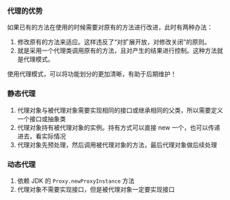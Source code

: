 ### 代理的优势
如果已有的方法在使用的时候需要对原有的方法进行改进，此时有两种办法：
1. 修改原有的方法来适应。这样违反了“对扩展开放，对修改关闭”的原则。
2. 就是采用一个代理类调用原有的方法，且对产生的结果进行控制。这种方法就是代理模式。  

使用代理模式，可以将功能划分的更加清晰，有助于后期维护！

### 静态代理
1. 代理对象与被代理对象需要实现相同的接口或继承相同的父类，所以需要定义一个接口或抽象类
2. 代理对象持有被代理对象的实例。持有方式可以直接 new 一个，也可以传递进去，看实际情况
3. 代理对象先预处理，然后调用被代理对象的方法，最后代理对象做后续处理

### 动态代理
1. 依赖 JDK 的 ```Proxy.newProxyInstance``` 方法
2. 代理对象不需要实现接口，但是被代理对象一定要实现接口
